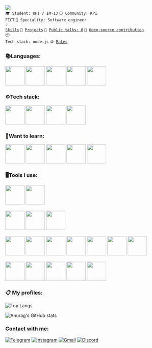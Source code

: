 ![](https://komarev.com/ghpvc/?username=your-github-Dimdim28&color=blue)
<br>
<code>🎓 Student: KPI / IM-13</code>
<code>⚪ Community: KPI FICT</code>
<code>👷 Speciality: Software engineer</code><br>
<code>💡 [Skills](SKILLS.md)</code>
<code>🧻 [Projects](PROJECTS.md)</code>
<code>📢 [Public talks: 0](TALKS.md)</code>
<code>👀 [Open-source contribution](CONTRIBUTION.md)</code><br>
<code>📦 Tech stack: node.js</code>
<code>🪙 [Rates](RATES.md)</code><br>

### :books:Languages: 
<div class="row">
  <img width="60" src="https://upload.wikimedia.org/wikipedia/commons/thumb/9/99/Unofficial_JavaScript_logo_2.svg/800px-Unofficial_JavaScript_logo_2.svg.png">
  <img width="60" src="https://cdn.icon-icons.com/icons2/2415/PNG/128/c_original_logo_icon_146611.png">
  <img width="60" src="https://upload.wikimedia.org/wikipedia/commons/thumb/c/c3/Python-logo-notext.svg/640px-Python-logo-notext.svg.png">
    <img width="60" src="https://cdn.icon-icons.com/icons2/7/PNG/128/mimetypes_cppsource_c_341.png">
    <img width="60" src="https://cdn.icon-icons.com/icons2/2415/PNG/128/typescript_original_logo_icon_146317.png">
</div>

### :gear:Tech stack:
<div class="row">

  <img width="60" src="https://cdn.icon-icons.com/icons2/2415/PNG/128/react_original_logo_icon_146374.png">
  <img width="60" src="https://cdn.icon-icons.com/icons2/2107/PNG/128/file_type_git_icon_130581.png">
  <img width="60" src="https://wsofter.ru/wp-content/uploads/2017/12/node-express.png">
  <img width="60" src="https://cdn.icon-icons.com/icons2/2415/PNG/128/npm_original_wordmark_logo_icon_146402.png">
           
</div>


### :thinking:Want to learn:
<div class="row">
 <img width="60" src="https://cdn.icon-icons.com/icons2/2415/PNG/128/mongodb_original_wordmark_logo_icon_146425.png">
 <img width="60" src="https://cdn.icon-icons.com/icons2/2415/PNG/128/nodejs_plain_logo_icon_146409.png">
 <img width="60" src="https://cdn.icon-icons.com/icons2/2415/PNG/128/mysql_original_wordmark_logo_icon_146417.png">
 <img width="60" src="https://cdn.icon-icons.com/icons2/2108/PNG/128/yarn_icon_130775.png">
 <img width="60" src="https://cdn.icon-icons.com/icons2/2415/PNG/128/gulp_plain_logo_icon_146485.png">

</div>


### :desktop_computer:Tools i use:
<div class="row">

 <img width="60" src="https://cdn.icon-icons.com/icons2/3053/PNG/128/postman_macos_bigsur_icon_189815.png">
 <img width="60" src="https://cdn.icon-icons.com/icons2/1381/PNG/128/insomnia_94603.png">
<br/><br/>
 <img width="60" src="https://cdn.icon-icons.com/icons2/2699/PNG/128/figma_logo_icon_170157.png">
 <img width="60" src="https://cdn.icon-icons.com/icons2/3053/PNG/128/adobe_photoshop_macos_bigsur_icon_190436.png">
 <img width="60" src="https://icons.veryicon.com/png/o/food--drinks/fruit-icon-1/avocado-23.png">
<br/><br/>
<img width="60" src="https://cdn.icon-icons.com/icons2/2107/PNG/128/file_type_html_icon_130541.png">
<img width="60" src="https://cdn.icon-icons.com/icons2/2107/PNG/128/file_type_css_icon_130661.png">
<img width="60" src="https://avatars.githubusercontent.com/u/1505683?s=200&v=4">
<img width="60" src="https://cdn.icon-icons.com/icons2/2107/PNG/128/file_type_light_babel_icon_130478.png">
<img width="60" src="https://cdn.icon-icons.com/icons2/2415/PNG/128/bootstrap_plain_logo_icon_146619.png">
<img width="60" src="https://cdn.icon-icons.com/icons2/2108/PNG/128/sass_icon_130835.png">
<img width="60" src="https://cdn.icon-icons.com/icons2/2415/PNG/128/webpack_plain_logo_icon_146297.png">
<br/><br/>

<img width="60" src="https://cdn.icon-icons.com/icons2/1495/PNG/128/atom_103345.png">
<img width="60" src="https://cdn.icon-icons.com/icons2/2107/PNG/128/file_type_vscode_icon_130084.png">
<img width="60" src="https://upload.wikimedia.org/wikipedia/commons/f/f5/Notepad_plus_plus.png">
<img width="60" src="https://cdn.icon-icons.com/icons2/3053/PNG/128/intellij_webstorm_macos_bigsur_icon_190053.png">
<img width="60" src="https://cdn.icon-icons.com/icons2/1381/PNG/128/sublimetext_94866.png">

</div>

### :clipboard: My profiles:

![Top Langs](https://github-readme-stats.vercel.app/api/top-langs/?username=Dimdim28&theme=chartreuse-dark&layout=compact)

![Anurag's GitHub stats](https://github-readme-stats.vercel.app/api?username=Dimdim28&theme=chartreuse-dark)





### Contact with me:

[![Telegram](https://img.shields.io/badge/-Telegram-090909?style=for-the-badge&logo=telegram&logoColor=27A0D9)](https://t.me/D_im0N)
[![Instagram](https://img.shields.io/badge/-Instagram-090909?style=for-the-badge&logo=instagram&logoColor=B4068E)](https://www.instagram.com/provodnik_dimitriy)
[![Gmail](https://img.shields.io/badge/-Gmail-090909?style=for-the-badge&logo=Gmail&logoColor=FF0000)](mailto:wwwdimanes1@gmail.com)
[![Discord](https://img.shields.io/badge/-Discord-090909?style=for-the-badge&logo=Discord&logoColor=000080)](https://discordapp.com/users/685188807305330708/)




